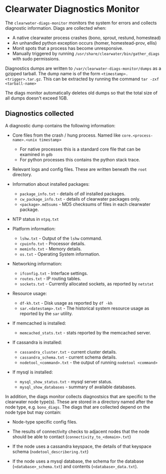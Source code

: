 Clearwater Diagnostics Monitor
==============================

The `clearwater-diags-monitor` monitors the system for errors and collects diagnostic information.  Diags are collected when:

* A native clearwater process crashes (bono, sprout, restund, homestead)
* An unhandled python exception occurs (homer, homestead-prov, ellis)
* Monit spots that a process has become unresponsive.
* Manually triggered by running `/usr/share/clearwater/bin/gather_diags` with sudo permissions.

Diagnostics dumps are written to `/var/clearwater-diags-monitor/dumps` as a gzipped tarball. The dump name is of the form `<timestamp>.<trigger>.tar.gz`. This can be extracted by running the command `tar -zxf <tarball-name>`

The diags monitor automatically deletes old dumps so that the total size of all dumps doesn't exceed 1GB.

Diagnostics collected
---------------------

A diagnostic dump contains the following information:

* Core files from the crash / hung process. Named like `core.<process-name>.<unix timestamp>`

  * For native processes this is a standard core file that can be examined in `gdb`
  * For python processes this contains the python stack trace.

* Relevant logs and config files.  These are written beneath the `root` directory.

* Information about installed packages:

  * `package_info.txt` - details of *all* installed packages.
  * `cw_package_info.txt` - details of clearwater packages only.
  * `<package>.md5sums` - MD5 checksums of files in each clearwater package.

* NTP status in `ntpq.txt`

* Platform information:

  * `lshw.txt` - Output of the `lshw` command.
  * `cpuinfo.txt` - Processor details.
  * `meminfo.txt` - Memory details.
  * `os.txt` - Operating System information.

* Networking information:

  * `ifconfig.txt` - Interface settings.
  * `routes.txt` - IP routing tables.
  * `sockets.txt` - Currently allocated sockets, as reported by `netstat`

* Resource usage:

  * `df-kh.txt` - Disk usage as reported by `df -kh`
  * `sar.<datestamp>.txt` - The historical system resource usage as reported by the `sar` utility.

* If memcached is installed:

  * `memcached_stats.txt` - stats reported by the memcached server.

* If cassandra is installed:

  * `cassandra_cluster.txt` - current cluster details.
  * `cassandra_schema.txt` - current schema details.
  * `nodetool_<command>.txt` - the output of running `nodetool <command>`

* If mysql is installed:

  * `mysql_show_status.txt` - mysql server status.
  * `mysql_show_databases` - summary of available databases.

In addition, the diags monitor collects diagnostsics that are specific to the clearwater node type(s).  These are stored in a directory named after the node type, e.g. `bono_diags`.  The diags that are collected depend on the node type but may contain:

* Node-type specific config files.

* The results of connectivity checks to adjacent nodes that the node should be able to contact (`connectivity_to_<domain>.txt`)

* If the node uses a cassandra keyspace, the details of that keyspace schema (`nodetool_describering.txt`)

* If the node uses a mysql database, the schema for the database (`<database>_schema.txt`) and contents (`<database>_data.txt`).
